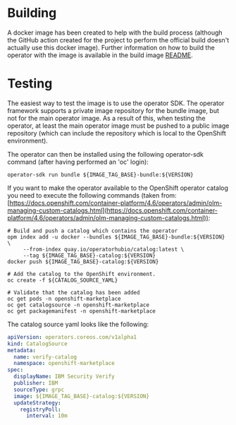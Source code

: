 # Building
A docker image has been created to help with the build process (although the GitHub action created for the project to perform the official build doesn't actually use this docker image).  Further information on how to build the operator with the image is available in the build image [README](../build.image/README.md).

# Testing

The easiest way to test the image is to use the operator SDK.  The operator framework supports a private image repository for the bundle image, but not for the main operator image.  As a result of this, when testing the operator, at least the main operator image must be pushed to a public image repository (which can include the repository which is local to the OpenShift environment).

The operator can then be installed using the following operator-sdk command (after having performed an 'oc' login):

```shell
operator-sdk run bundle ${IMAGE_TAG_BASE}-bundle:${VERSION}
```

If you want to make the operator available to the OpenShift operator catalog you need to execute the following commands (taken from: [https://docs.openshift.com/container-platform/4.6/operators/admin/olm-managing-custom-catalogs.html](https://docs.openshift.com/container-platform/4.6/operators/admin/olm-managing-custom-catalogs.html)):

```shell
# Build and push a catalog which contains the operator
opm index add -u docker --bundles ${IMAGE_TAG_BASE}-bundle:${VERSION} \
     --from-index quay.io/operatorhubio/catalog:latest \
     --tag ${IMAGE_TAG_BASE}-catalog:${VERSION}
docker push ${IMAGE_TAG_BASE}-catalog:${VERSION}

# Add the catalog to the OpenShift environment.
oc create -f ${CATALOG_SOURCE_YAML}

# Validate that the catalog has been added
oc get pods -n openshift-marketplace
oc get catalogsource -n openshift-marketplace
oc get packagemanifest -n openshift-marketplace
```

The catalog source yaml looks like the following:

```yaml
apiVersion: operators.coreos.com/v1alpha1
kind: CatalogSource
metadata:
  name: verify-catalog
  namespace: openshift-marketplace
spec:
  displayName: IBM Security Verify
  publisher: IBM
  sourceType: grpc
  image: ${IMAGE_TAG_BASE}-catalog:${VERSION}
  updateStrategy:
    registryPoll:
      interval: 10m
```
